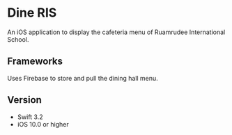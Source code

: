 # Dine RIS
An iOS application to display the cafeteria menu of Ruamrudee International School. 

## Frameworks 
Uses Firebase to store and pull the dining hall menu.  

## Version
* Swift 3.2
* iOS 10.0 or higher
